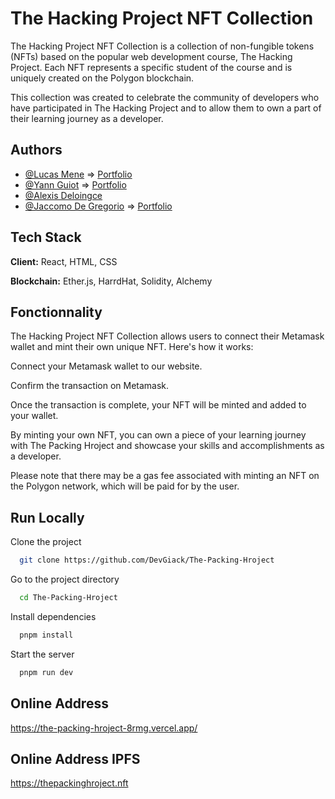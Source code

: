 
# The Hacking Project NFT Collection

The Hacking Project NFT Collection is a collection of non-fungible tokens (NFTs) based on the popular web development course, The Hacking Project. Each NFT represents a specific student of the course and is uniquely created on the Polygon blockchain.

This collection was created to celebrate the community of developers who have participated in The Hacking Project and to allow them to own a part of their learning journey as a developer.




## Authors

- [@Lucas Mene](https://github.com/Lucasss12) => [Portfolio](https://potfolio-lucasss12.vercel.app/)
- [@Yann Guiot](https://github.com/YannGUIOT) => [Portfolio](https://yannguiot.github.io/)
- [@Alexis Deloingce](https://github.com/adeloing)
- [@Jaccomo De Gregorio](https://github.com/DevGiack) => [Portfolio](https://jaccomo-de-gregorio.com)


## Tech Stack

**Client:** React, HTML, CSS

**Blockchain:** Ether.js, HarrdHat, Solidity, Alchemy 


## Fonctionnality

The Hacking Project NFT Collection allows users to connect their Metamask wallet and mint their own unique NFT. Here's how it works:

Connect your Metamask wallet to our website.

Confirm the transaction on Metamask.

Once the transaction is complete, your NFT will be minted and added to your wallet.

By minting your own NFT, you can own a piece of your learning journey with The Packing Hroject and showcase your skills and accomplishments as a developer.

Please note that there may be a gas fee associated with minting an NFT on the Polygon network, which will be paid for by the user.
    
## Run Locally

Clone the project

```bash
  git clone https://github.com/DevGiack/The-Packing-Hroject
```

Go to the project directory

```bash
  cd The-Packing-Hroject
```

Install dependencies

```bash
  pnpm install
```

Start the server

```bash
  pnpm run dev
```


## Online Address

https://the-packing-hroject-8rmg.vercel.app/

## Online Address IPFS

https://thepackinghroject.nft



